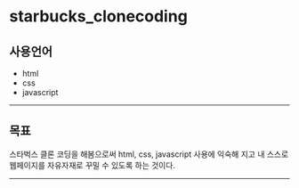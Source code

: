 # starbucks_clonecoding

## 사용언어 
- html 
- css
- javascript

-----------------------------------------------------------------------------------------------------------------------------

## 목표
  스타벅스 클론 코딩을 해봄으로써 html, css, javascript 사용에 익숙해 지고 내 스스로 웹페이지를 자유자재로 꾸밀 수 있도록 하는 것이다. 

-------------------------------------------------------------------------------------------------------------------------------

